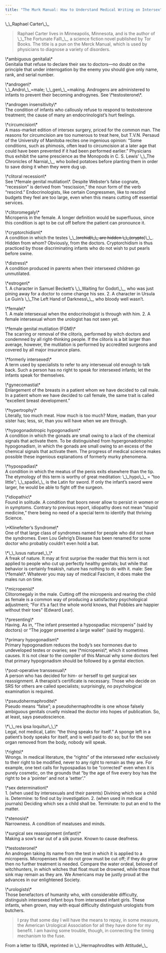 ```yaml
---
title: "The Murk Manual: How to Understand Medical Writing on Intersex"
---
```


<p>\_\_Raphael Carter\_\_  </p>

<blockquote>
	<p>Raphael Carter lives in Minneapolis, Minnesota, and is the author of \_\_The Fortunate Fall\_\_, a science fiction novel published by Tor Books. The title is a pun on the Merck Manual, which is used by physicians to diagnose a variety of disorders.  </p>
</blockquote>

<p>\*ambiguous genitalia\*  <br />
Genitalia that refuse to declare their sex to doctors&#8212;no doubt on the principle that under interrogation by the enemy you should give only name, rank, and serial number.  </p>

<p>\*androgen\*  <br />
\_\_Andro\_\_=male; \_\_gen\_\_=making. Androgens are administered to infants to prevent their becoming androgynes. See \*testosterone\*.  </p>

<p>\*androgen insensitivity\*  <br />
The condition of infants who callously refuse to respond to testosterone treatment; the cause of many an endocrinologist&#8217;s hurt feelings.  </p>

<p>\*circumcision\*  <br />
A mass-market edition of intersex surgery, priced for the common man. The reasons for circumcision are too numerous to treat here, but T.V.N. Persaud of the University of Manitoba recites one ingenious opinion: &#8220;Some conditions, such as phimosis, often lead to circumcision at a later age that could have been prevented if it had been performed earlier.&#8221; Physicians thus exhibit the same prescience as the Monopods in C. S. Lewis&#8217; \_\_The Chronicles of Narnia\_\_, who boiled potatoes before planting them in order to save doing it when they were dug up.  </p>

<p>\*clitoral recession\*  <br />
See \*female genital mutilation\*. Despite Webster&#8217;s false cognate, &#8220;recession&#8221; is derived from &#8220;rescission,&#8221; the noun form of the verb &#8220;rescind.&#8221; Endocrinologists, like certain Congressmen, like to rescind budgets they feel are too large, even when this means cutting off essential services.  </p>

<p>\*clitoromegaly\*  <br />
Micropenis in the female. A longer definition would be superfluous, since this condition is apt to be cut off before the patient can pronounce it.  </p>

<p>\*cryptorchidism\*  <br />
A condition in which the testes \_\_(<del>orchid)\_\_ are hidden \_\_(crypto</del>)\_\_. Hidden from whom? Obviously, from the doctors. Cryptorchidism is thus practiced by those discriminating infants who do not wish to put pearls before swine.  </p>

<p>\*distress\*  <br />
A condition produced in parents when their intersexed children go unmutilated.  </p>

<p>\*estrogen\*  <br />
1. A character in Samuel Beckett&#8217;s \_\_Waiting for Godot\_\_, who was just pining away for a doctor to come change his sex. 2. A character in Ursula Le Guin&#8217;s \_\_The Left Hand of Darkness\_\_, who bloody well wasn&#8217;t.  </p>

<p>\*female\*  <br />
1. A male intersexual when the endocrinologist is through with him. 2. A female intersexual whom the urologist has not seen yet.  </p>

<p>\*female genital mutilation (<span class="caps">FGM</span>)\*  <br />
The scarring or removal of the clitoris, performed by witch doctors and condemned by all right-thinking people. If the clitoris is a bit larger than average, however, the mutilation is performed by accredited surgeons and covered by all major insurance plans.  </p>

<p>\*formerly intersexed\*  <br />
A term used by specialists to refer to any intersexual old enough to talk back. Such a person has no right to speak for intersexed infants; let the infants speak for themselves.  </p>

<p>\*gynecomastia\*  <br />
Enlargement of the breasts in a patient whom we have decided to call male. In a patient whom we have decided to call female, the same trait is called &#8220;excellent breast development.&#8221;  </p>

<p>\*hypertrophy\*  <br />
Literally, too much meat. How much is too much? More, madam, than your sister has; less, sir, than you will have when we are through.  </p>

<p>\*hypogonadotropic hypogonadism\*  <br />
A condition in which the gonads are small owing to a lack of the chemical signals that activate them. To be distinguished from hypergonadotrophic hypogonadism, in which the gonads are small owing to an excess of the chemical signals that activate them. The progress of medical science makes possible these ingenious explanations of formerly murky phenomena.  </p>

<p>\*hypospadias\*  <br />
A condition in which the meatus of the penis exits elsewhere than the tip. The etymology of this term is worthy of great meditation: \_\_hypo\_\_ = &#8220;too little&#8221;; \_\_spadix\_\_ is the Latin for sword. If only the infant&#8217;s sword were larger, he would be able to fight off the surgeon.  </p>

<p>\*idiopathic\*  <br />
Found in solitude. A condition that boors never allow to persist in women or in symptoms. Contrary to previous report, idiopathy does not mean &#8220;stupid medicine,&#8221; there being no need of a special term to identify that thriving Science.  </p>

<p>\*Klinefelter&#8217;s Syndrome\*  <br />
One of that large class of syndromes named for people who did not have the syndromes. Even Lou Gehrig&#8217;s Disease has been renamed for some doctor who probably couldn&#8217;t even hold a bat.  </p>

<p>\*\_\_lusus naturae\_\_\*  <br />
A freak of nature. It may at first surprise the reader that this term is not applied to people who cut up perfectly healthy genitals; but while that behavior is certainly freakish, nature has nothing to do with it. male: See \*female\*. Whatever you may say of medical Fascism, it does make the males run on time.  </p>

<p>\*micropenis\*  <br />
Clitoromegaly in the male. Cutting off the micropenis and rearing the child as female is a common way of producing a satisfactory psychological adjustment; &#8220;For it&#8217;s a fact the whole world knows, that Pobbles are happier without their toes&#8221; (Edward Lear).  </p>

<p>\*presenting\*  <br />
Having. As in, &#8220;The infant presented a hypospadiac micropenis&#8221; (said by doctors) or &#8220;The jogger presented a large wallet&#8221; (said by muggers).  </p>

<p>\*primary hypogonadism\*  <br />
Primary hypogonadism reduces the body&#8217;s sex hormones due to undeveloped testes or ovaries; see \*micropenis\*, which it sometimes causes. It is not clear to the compiler of this Manual why some doctors feel that primary hypogonadism should be followed by a genital election.  </p>

<p>\*post-operative transsexual\*  <br />
A person who has decided for him- or herself to get surgical sex reassignment. A therapist&#8217;s certificate is necessary. Those who decide on <span class="caps">SRS</span> for others are called specialists; surprisingly, no psychological examination is required.  </p>

<p>\*pseudohermaphrodite\*  <br />
Pseudo means &#8220;false&#8221;; a pseudohermaphrodite is one whose falsely ambiguous genitals cruelly mislead the doctor into hopes of publication. So, at least, says pseudoscience.  </p>

<p>\*\_\_res ipsa loquitur\_\_\*  <br />
Legal, not medical, Latin: &#8220;the thing speaks for itself.&#8221; A sponge left in a patient&#8217;s body speaks for itself, and is well paid to do so; but for the sex organ removed from the body, nobody will speak.  </p>

<p>\*rights\*  <br />
Wrongs. In medical literature, the &#8220;rights&#8221; of the intersexed refer exclusively to their right to be modified, never to any right to remain as they are. For example, one text calls for hypospadias to be &#8220;corrected&#8221; even when it is purely cosmetic, on the grounds that &#8220;by the age of five every boy has the right to be a &#8216;pointer&#8217; and not a &#8216;setter&#8217;.&#8221;  </p>

<p>\*sex determination\*  <br />
1. (when used by intersexuals and their parents) Divining which sex a child is. Determine: to find out by investigation. 2. (when used in medical journals) Deciding which sex a child shall be. Terminate: to put an end to the matter.  </p>

<p>\*stenosis\*  <br />
Narrowness. A condition of meatuses and minds.  </p>

<p>\*surgical sex reassignment (infant)\*  <br />
Making a sow&#8217;s ear out of a silk purse. Known to cause deafness.  </p>

<p>\*testosterone\*  <br />
An androgen taking its name from the test in which it is applied to a micropenis. Micropenises that do not grow must be cut off; if they do grow then no further treatment is needed. Compare the water ordeal, beloved of witchhunters, in which witches that float must be drowned, while those that sink may remain as they are. We Americans may be justly proud at the advances in our enlightened Society.  </p>

<p>\*urologists\*  <br />
Those benefactors of humanity who, with considerable difficulty, distinguish intersexed infant boys from intersexed infant girls. These infants, when grown, may with equal difficulty distinguish urologists from butchers.  </p>

<blockquote>
	<p>I pray that some day I will have the means to repay, in some measure, the American Urological Association for all they have done for my benefit. I am having some trouble, though, in connecting the timing mechanism to the fuse.  </p>
</blockquote>

<p>From a letter to <span class="caps">ISNA</span>, reprinted in \_\_Hermaphrodites with Attitude\_\_</p>